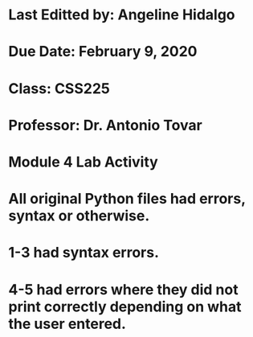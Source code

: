 # Last Editted by: Angeline Hidalgo
# Due Date: February 9, 2020
# Class: CSS225
# Professor: Dr. Antonio Tovar

# Module 4 Lab Activity
# All original Python files had errors, syntax or otherwise.

# 1-3 had syntax errors.
# 4-5 had errors where they did not print correctly depending on what the user entered. 
